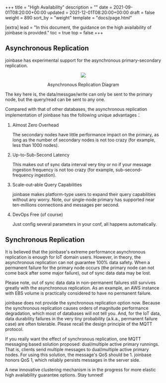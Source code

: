 +++
title = "High Availability"
description = ""
date = 2021-09-01T08:20:00+00:00
updated = 2021-12-01T08:20:00+00:00
draft = false
weight = 890
sort_by = "weight"
template = "docs/page.html"

[extra]
lead = "In this document, the guidance on the high availability of joinbase is provided."
toc = true
top = false
+++

## Asynchronous Replication

joinbase has experimental support for the asynchronous primary-secondary replication. 

<p align="center">
<img src="/imgs/docs/replication.png" class="img-fluid">
</p>
<p align="center"> Asynchronous Replication Diagram <p/>

The key here is, the data/messgae/write can only be sent to the primary node, but the query/read can be sent to any one.

Compared with that of other databases, the asynchronous replication implementation of joinbase has the following unique advantages：

1. Almost Zero Overhead

    The secondary nodes have little performance impact on the primary, as long as the number of secondary nodes is not too crazy (for example, less than 1000 nodes).

2. Up-to-Sub-Second Latency

    This makes out of sync data interval very tiny or no if your message ingestion frequency is not too crazy (for example, sub-second-frequency ingestion).

3. Scale-out-able Query Capabilities

    joinbase makes platform-type users to expand their query capabilities without any worry. Note, our single-node primary has supported near ten-millions connections and messages per second. 

4. DevOps Free (of course)

   Just config several parameters in your conf, all happens automatically.

## Synchronous Replication

It is believed that the joinbase's extreme performance asynchronous replication is enough for IoT domain users. However, in theory, the asynchronous replication can not guarantee 100% data safety. When a permanent failure for the primary node occurs (the primary node can not come back after some major failure), out of sync data data may be lost. 

Please note, out of sync data data in non-permanent failures still survives greatly with the asynchronous replication. As an example, an AWS instance with EBS volume is practically considered to have no permanent failure.

joinbase does not provide the synchronous replication option now. Because the synchronous replication causes orders of magnitude performance degradation, which most of databases will not tell you. And, for the IoT data, data durability failures in the very tiny probability (a.k.a., permanent failure case) are often tolerable. Please recall the design principle of the MQTT protocol.

If you really want the effect of synchronous replication, one MQTT messaging based solution proposed: dual/multiple active primary runnings. That is, clients send multiple messages to dual/multiple active primary nodes. For using this solution, the message's QoS should be 1. joinbase honors QoS 1, which reliably persists messages in the server side. 

A new innovative clustering mechanism is in the progress for more elastic high availability guarantee options. Stay tunned!

    
